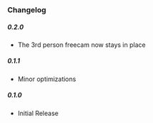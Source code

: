 ### Changelog

##### 0.2.0
- The 3rd person freecam now stays in place

##### 0.1.1
- Minor optimizations

##### 0.1.0
- Initial Release
